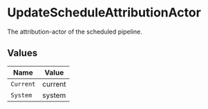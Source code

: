 # UpdateScheduleAttributionActor

The attribution-actor of the scheduled pipeline.


## Values

| Name      | Value     |
| --------- | --------- |
| `Current` | current   |
| `System`  | system    |